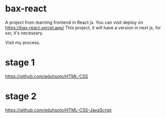 # bax-react
A project from learning frontend in React js. You can visit deploy on https://bax-react.vercel.app/
This project, it will have a version in next js, for ssr, it's necessary.

Visit my process. 
# stage 1
https://github.com/eduhsoto/HTML-CSS

# stage 2
https://github.com/eduhsoto/HTML-CSS-JavaScript
